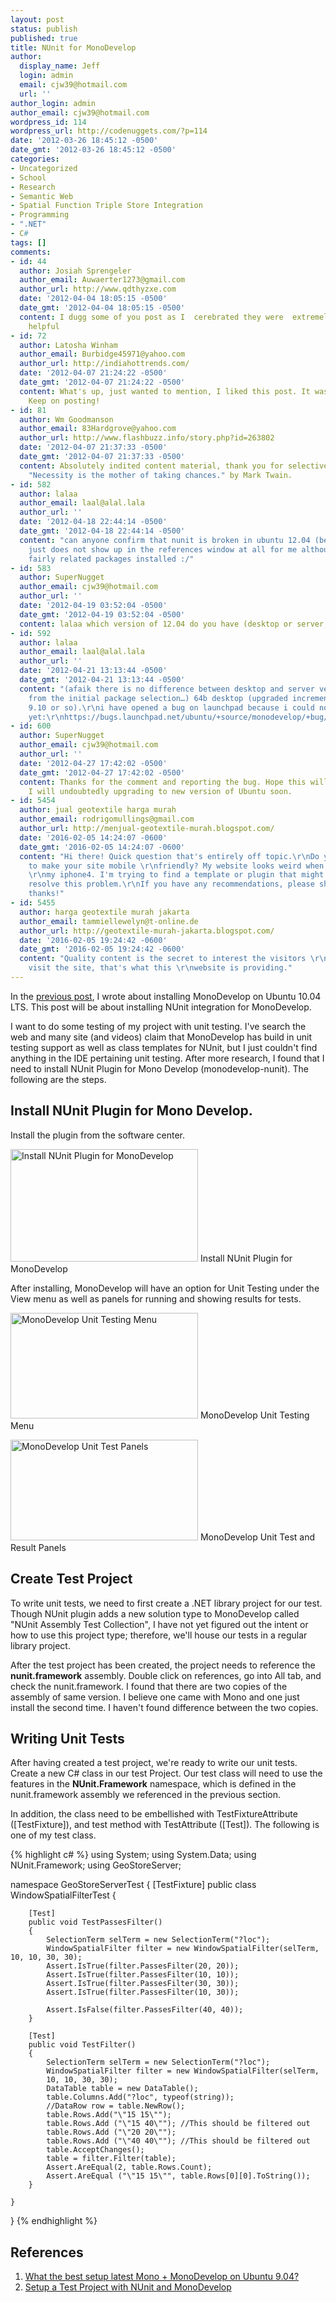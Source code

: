 ```yaml
---
layout: post
status: publish
published: true
title: NUnit for MonoDevelop
author:
  display_name: Jeff
  login: admin
  email: cjw39@hotmail.com
  url: ''
author_login: admin
author_email: cjw39@hotmail.com
wordpress_id: 114
wordpress_url: http://codenuggets.com/?p=114
date: '2012-03-26 18:45:12 -0500'
date_gmt: '2012-03-26 18:45:12 -0500'
categories:
- Uncategorized
- School
- Research
- Semantic Web
- Spatial Function Triple Store Integration
- Programming
- ".NET"
- C#
tags: []
comments:
- id: 44
  author: Josiah Sprengeler
  author_email: Auwaerter1273@gmail.com
  author_url: http://www.qdthyzxe.com
  date: '2012-04-04 18:05:15 -0500'
  date_gmt: '2012-04-04 18:05:15 -0500'
  content: I dugg some of you post as I  cerebrated they were  extremely helpful  very
    helpful
- id: 72
  author: Latosha Winham
  author_email: Burbidge45971@yahoo.com
  author_url: http://indiahottrends.com/
  date: '2012-04-07 21:24:22 -0500'
  date_gmt: '2012-04-07 21:24:22 -0500'
  content: What's up, just wanted to mention, I liked this post. It was practical.
    Keep on posting!
- id: 81
  author: Wm Goodmanson
  author_email: 83Hardgrove@yahoo.com
  author_url: http://www.flashbuzz.info/story.php?id=263802
  date: '2012-04-07 21:37:33 -0500'
  date_gmt: '2012-04-07 21:37:33 -0500'
  content: Absolutely indited content material, thank you for selective information.
    "Necessity is the mother of taking chances." by Mark Twain.
- id: 582
  author: lalaa
  author_email: laal@alal.lala
  author_url: ''
  date: '2012-04-18 22:44:14 -0500'
  date_gmt: '2012-04-18 22:44:14 -0500'
  content: "can anyone confirm that nunit is broken in ubuntu 12.04 (beta) atm?\r\nit
    just does not show up in the references window at all for me although i have all
    fairly related packages installed :/"
- id: 583
  author: SuperNugget
  author_email: cjw39@hotmail.com
  author_url: ''
  date: '2012-04-19 03:52:04 -0500'
  date_gmt: '2012-04-19 03:52:04 -0500'
  content: lalaa which version of 12.04 do you have (desktop or server, 32bit or 64bit)?
- id: 592
  author: lalaa
  author_email: laal@alal.lala
  author_url: ''
  date: '2012-04-21 13:13:44 -0500'
  date_gmt: '2012-04-21 13:13:44 -0500'
  content: "(afaik there is no difference between desktop and server version apart
    from the initial package selection…) 64b desktop (upgraded incrementally since
    9.10 or so).\r\ni have opened a bug on launchpad because i could not solve it
    yet:\r\nhttps://bugs.launchpad.net/ubuntu/+source/monodevelop/+bug/985294"
- id: 600
  author: SuperNugget
  author_email: cjw39@hotmail.com
  author_url: ''
  date: '2012-04-27 17:42:02 -0500'
  date_gmt: '2012-04-27 17:42:02 -0500'
  content: Thanks for the comment and reporting the bug. Hope this will be fix soon.
    I will undoubtedly upgrading to new version of Ubuntu soon.
- id: 5454
  author: jual geotextile harga murah
  author_email: rodrigomullings@gmail.com
  author_url: http://menjual-geotextile-murah.blogspot.com/
  date: '2016-02-05 14:24:07 -0600'
  date_gmt: '2016-02-05 14:24:07 -0600'
  content: "Hi there! Quick question that's entirely off topic.\r\nDo you know how
    to make your site mobile \r\nfriendly? My website looks weird when browsing from
    \r\nmy iphone4. I'm trying to find a template or plugin that might be able to
    resolve this problem.\r\nIf you have any recommendations, please share.\r\nMany
    thanks!"
- id: 5455
  author: harga geotextile murah jakarta
  author_email: tammiellewelyn@t-online.de
  author_url: http://geotextile-murah-jakarta.blogspot.com/
  date: '2016-02-05 19:24:42 -0600'
  date_gmt: '2016-02-05 19:24:42 -0600'
  content: "Quality content is the secret to interest the visitors \r\nto pay a quick
    visit the site, that's what this \r\nwebsite is providing."
---
```

In the <a href="http://codenuggets.com/2012/03/26/install-monodevelop-on-ubuntu/">previous post</a>, I wrote about installing MonoDevelop on Ubuntu 10.04 LTS. This post will be about installing NUnit integration for MonoDevelop.

I want to do some testing of my project with unit testing. I've search the web and many site (and videos) claim that MonoDevelop has build in unit testing support as well as class templates for NUnit, but I just couldn't find anything in the IDE pertaining unit testing. After more research, I found that I need to install NUnit Plugin for Mono Develop (monodevelop-nunit). The following are the steps.

## Install NUnit Plugin for Mono Develop.

Install the plugin from the software center.

<a href="http://codenuggets.com/wp-content/uploads/2012/03/InstallNUnitPluginForMonoDevelop.png"><img class="size-medium wp-image-116 " title="Install NUnit Plugin for MonoDevelop" src="http://codenuggets.com/wp-content/uploads/2012/03/InstallNUnitPluginForMonoDevelop-300x180.png" alt="Install NUnit Plugin for MonoDevelop" width="300" height="180" /></a> Install NUnit Plugin for MonoDevelop

After installing, MonoDevelop will have an option for Unit Testing under the View menu as well as panels for running and showing results for tests.

<a href="http://codenuggets.com/wp-content/uploads/2012/03/ViewUnitTestingMenu.png"><img class="size-medium wp-image-164 " title="MonoDevelop Unit Testing Menu" src="http://codenuggets.com/wp-content/uploads/2012/03/ViewUnitTestingMenu-300x169.png" alt="MonoDevelop Unit Testing Menu" width="300" height="169" /></a> MonoDevelop Unit Testing Menu

<a href="http://codenuggets.com/wp-content/uploads/2012/03/MonoDevelopUnitTestPanels.png"><img class="size-medium wp-image-165 " title="MonoDevelop Unit Test Panels" src="http://codenuggets.com/wp-content/uploads/2012/03/MonoDevelopUnitTestPanels-300x161.png" alt="MonoDevelop Unit Test Panels" width="300" height="161" /></a> MonoDevelop Unit Test and Result Panels

## Create Test Project

To write unit tests, we need to first create a .NET library project for our test. Though NUnit plugin adds a new solution type to MonoDevelop called "NUnit Assembly Test Collection", I have not yet figured out the intent or how to use this project type; therefore, we'll house our tests in a regular library project.

After the test project has been created, the project needs to reference the **nunit.framework** assembly. Double click on references, go into All tab, and check the nunit.framework. I found that there are two copies of the assembly of same version. I believe one came with Mono and one just install the second time. I haven't found difference between the two copies.

## Writing Unit Tests

After having created a test project, we're ready to write our unit tests. Create a new C# class in our test Project. Our test class will need to use the features in the **NUnit.Framework** namespace, which is defined in the nunit.framework assembly we referenced in the previous section.

In addition, the class need to be embellished with TestFixtureAttribute ([TestFixture]), and test method with TestAttribute ([Test]). The following is one of my test class.

{% highlight c# %}
using System;
using System.Data;
using NUnit.Framework;
using GeoStoreServer;

namespace GeoStoreServerTest
{
    [TestFixture]
    public class WindowSpatialFilterTest
    {

        [Test]
        public void TestPassesFilter()
        {
            SelectionTerm selTerm = new SelectionTerm("?loc");
            WindowSpatialFilter filter = new WindowSpatialFilter(selTerm, 10, 10, 30, 30);
            Assert.IsTrue(filter.PassesFilter(20, 20));
            Assert.IsTrue(filter.PassesFilter(10, 10));
            Assert.IsTrue(filter.PassesFilter(30, 30));
            Assert.IsTrue(filter.PassesFilter(10, 30));

            Assert.IsFalse(filter.PassesFilter(40, 40));
        }

        [Test]
        public void TestFilter()
        {
            SelectionTerm selTerm = new SelectionTerm("?loc");
            WindowSpatialFilter filter = new WindowSpatialFilter(selTerm,
            10, 10, 30, 30);
            DataTable table = new DataTable();
            table.Columns.Add("?loc", typeof(string));
            //DataRow row = table.NewRow();
            table.Rows.Add("\"15 15\"");
            table.Rows.Add ("\"15 40\""); //This should be filtered out
            table.Rows.Add ("\"20 20\"");
            table.Rows.Add ("\"40 40\""); //This should be filtered out
            table.AcceptChanges();
            table = filter.Filter(table);
            Assert.AreEqual(2, table.Rows.Count);
            Assert.AreEqual ("\"15 15\"", table.Rows[0][0].ToString());
        }

    }
}
{% endhighlight %}

## References

1. <a href="http://stackoverflow.com/questions/924239/what-the-best-setup-latest-mono-monodevelop-on-ubuntu-9-04">What the best setup latest Mono + MonoDevelop on Ubuntu 9.04?</a>
2. <a href="http://www.codeproject.com/Articles/34161/Setup-a-Test-Project-with-NUnit-and-MonoDevelop">Setup a Test Project with NUnit and MonoDevelop</a>
